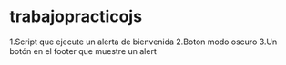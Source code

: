 # trabajopracticojs
1.Script que ejecute un alerta de bienvenida  2.Boton modo oscuro  3.Un botón en el footer que muestre un alert
